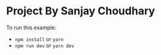 # Project By Sanjay Choudhary

To run this example:

- `npm install` or `yarn`
- `npm run dev` or `yarn dev`

